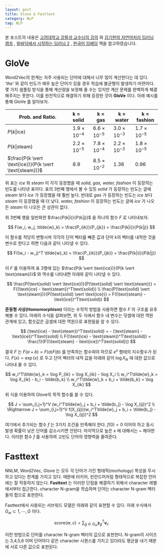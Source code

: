 ```yaml
---
layout: post
title: Glove & Fasttext
category: NLP
tag: NLP
---
```




본 포스트의 내용은 [고려대학교 강필성 교수님의 강의](https://www.youtube.com/watch?v=pXCHYq6PXto&list=PLetSlH8YjIfVzHuSXtG4jAC2zbEAErXWm) 와 [김기현의 자연어처리 딥러닝 캠프](http://www.yes24.com/Product/Goods/74802622) , [밑바닥에서 시작하는 딥러닝 2](http://www.yes24.com/Product/Goods/72173703) , [한국어 임베딩](http://m.yes24.com/goods/detail/78569687) 책을 참고하였습니다.



# GloVe

Word2Vec의 한계는 자주 사용되는 단어에 대해서 너무 많이 계산한다는 데 있다. *'the'* 와 같이 빈도가 매우 높은 단어가 있을 경우 학습에 불균형이 발생하기 마련이다. 몇 가지 샘플링 방식을 통해 계산량을 보정해 줄 수는 있지만 계산 문제를 완벽하게 해결 해주지는 못한다. 이를 원천적으로 해결하기 위해 등장한 것이 **GloVe** 이다. 아래 예시를 통해 GloVe 를 알아보자.

| Prob. and Ratio.                                        | k = solid            | k = gas              | k = water            | k = fashion          |
| ------------------------------------------------------- | :------------------- | -------------------- | -------------------- | -------------------- |
| $P(k \vert \text{ice})$                                 | $1.9 \times 10^{-4}$ | $6.6 \times 10^{-5}$ | $3.0 \times 10^{-3}$ | $1.7 \times 10^{-5}$ |
| $P(k \vert \text{steam})$                               | $2.2 \times 10^{-5}$ | $7.8 \times 10^{-4}$ | $2.2 \times 10^{-3}$ | $1.8 \times 10^{-5}$ |
| $\frac{P(k \vert \text{ice})}{P(k \vert \text{steam})}$ | 8.9                  | $8.5 \times 10^{-2}$ | 1.36                 | 0.96                 |

위 표는 *ice* 와 *steam* 이 각각 등장했을 때 *solid, gas, water, fashion* 이 등장하는 빈도를 나타낸 표이다. 표의 3번째 행에서 볼 수 있듯 *solid* 가 등장하는 빈도는 글에 *steam* 보다 *ice* 가 등장했을 때 훨씬 높다. 반대로 *gas* 가 등장하는 빈도는 *ice* 보다 *steam* 이 등장했을 때 더 낮다. *water, fashion* 이 등장하는 빈도는 글에 *ice* 가 나오든 *steam* 이 나오든 큰 상관이 없다.

위 3번째 행을 일반화한 $\frac{P(k|i)}{P(k|j)}$ 을 하나의 함수 $F$ 로 나타내보자.


$$
F(w_i, w_j, \tilde{w}_k) = \frac{P_{ik}}{P_{jk}} = \frac{P(k|i)}{P(k|j)}
$$


이 함수를 적당히 변형시켜 각각의 단어 벡터를 빼준 값과 단어 k의 벡터를 내적한 것을 변수로 한다고 하면 다음과 같이 나타낼 수 있다.


$$
F((w_i - w_j)^T \tilde{w}_k) = \frac{P_{ik}}{P_{jk}} = \frac{P(k|i)}{P(k|j)}
$$



이 $F$ 를 이용하여 표 3행에 있는 $\frac{P(k \vert \text{ice})}{P(k \vert \text{steam})}$ 와 역수를 나타내면 아래와 같이 나타낼 수 있다.


$$
\frac{P(\text{solid} \vert \text{ice})}{P(\text{solid} \vert \text{steam})} = F((\text{ice} - \text{steam})^T\text{solid}) \\
\frac{P(\text{solid} \vert \text{steam})}{P(\text{solid} \vert \text{ice})} = F((\text{steam} - \text{ice})^T\text{solid})
$$

**준동형 사상(Homomorphism)** 이라는 수학적 방법을 사용하면 함수 $F$ 의 구조를 유추해볼 수 있다. 아래의 수식을 살펴보면, 위 두 식에서 함수 내 변수는 덧셈에 대한 역원 관계에 있고, 함숫값은 곱셈에 대한 역원으로 표현됨을 알 수 있다. 

$$
(\text{ice} - \text{steam})^T\text{solid} = - (\text{steam} - \text{ice})^T\text{solid} \\
F((\text{ice} - \text{steam})^T\text{solid}) = \frac{1}{F((\text{steam} - \text{ice})^T\text{solid})}
$$

결국 $F$ 는 $F(a+b) = F(a)F(b)$ 를 만족하는 함수여야 하므로 $e^x$ 형태의 지수함수가 된다. $F(x) = \exp(x)$ 로 두고 단어 벡터의 내적 값을 아래와 같이 $\log X_{ik}$ 에 대한 값으로 나타내 줄 수 있다.


$$
w_i^T\tilde{w}_k = \log P_{ik} = \log X_{ik} - \log X_i \\
w_i^T\tilde{w}_k = \log X_{ik} - b_i - \tilde{b_k} \\
w_i^T\tilde{w}_k + b_i + \tilde{b_k} = \log X_{ik}
$$


위 식을 이용하여 Glove의 목적 함수를 쓸 수 있다.


$$
J = \sum_{i,j=1}^V (w_i^T\tilde{w}_j + b_i + \tilde{b_j} - \log X_{ij})^2 \\
\Rightarrow J = \sum_{i,j=1}^V f(X_{ij})(w_i^T\tilde{w}_j + b_i + \tilde{b_j} - \log X_{ij})^2
$$


여기에서 추가되는 함수 $f$ 는 3가지 조건을 만족해야 한다. $f(0) = 0$ 이어야 하고 동시 발생 확률이 낮은 단어를 감소시키면 안된다. 마지막으로 높은 $x$ 에 대해서는 ~ 해야한다. 이러한 함수 $f$ 를 사용하여 고빈도 단어의 영향력을 줄여준다. 



# Fasttext

NNLM, Word2Vec, Glove 는 모두 각 단어가 가진 형태적(morhology) 특성을 무시하고 있다는 한계를 가지고 있다. 때문에 터키어, 핀란드어처럼 형태적으로 복잡한 언어에는 잘 작동하지 않는다. **Fasttext** 는 이러한 단점을 해결하기 위해서 character 레벨에서부터 접근한다. character N-gram을 학습하며 단어는 character N-gram 벡터들의 합으로 표현한다.

Fasttext에서 사용되는 서브워드 모델은 아래와 같이 표현할 수 있다. 아래 수식에서 $G_w \subset {1, \cdots , G}$ 이다.


$$
\text{score}(w,c) = \sum_{g \in G_w} \mathbf{z}_g^T\mathbf{v}_c
$$


이런 방법으로 단어를 character N-gram 벡터의 값으로 표현한다. N-gram의 사이즈는 3,4,5,6 이며 단어마다 같은 character 시퀀스를 가지고 있더라도 평균을 내기 때문에 서로 다른 값으로 표현된다.
